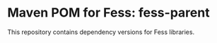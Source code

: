 # Maven POM for Fess: fess-parent

This repository contains dependency versions for Fess libraries.
